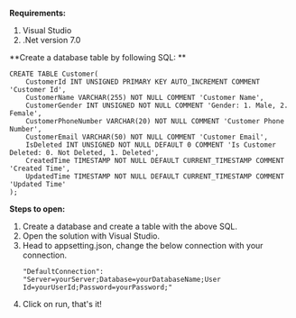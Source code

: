 **Requirements:**
1. Visual Studio
2. .Net version 7.0


**Create a database table by following SQL: **
```
CREATE TABLE Customer(
    CustomerId INT UNSIGNED PRIMARY KEY AUTO_INCREMENT COMMENT 'Customer Id',
    CustomerName VARCHAR(255) NOT NULL COMMENT 'Customer Name',
    CustomerGender INT UNSIGNED NOT NULL COMMENT 'Gender: 1. Male, 2. Female',
    CustomerPhoneNumber VARCHAR(20) NOT NULL COMMENT 'Customer Phone Number',
    CustomerEmail VARCHAR(50) NOT NULL COMMENT 'Customer Email',
    IsDeleted INT UNSIGNED NOT NULL DEFAULT 0 COMMENT 'Is Customer Deleted: 0. Not Deleted, 1. Deleted',
    CreatedTime TIMESTAMP NOT NULL DEFAULT CURRENT_TIMESTAMP COMMENT 'Created Time',
    UpdatedTime TIMESTAMP NOT NULL DEFAULT CURRENT_TIMESTAMP COMMENT 'Updated Time'
);
```
**Steps to open:**
1. Create a database and create a table with the above SQL.
1. Open the solution with Visual Studio.
2. Head to appsetting.json, change the below connection with your connection.
   ```
   "DefaultConnection": "Server=yourServer;Database=yourDatabaseName;User Id=yourUserId;Password=yourPassword;"
   ```
3. Click on run, that's it!
